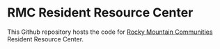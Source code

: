 # RMC Resident Resource Center

This Github repository hosts the code for [Rocky Mountain Communities](https://rockymountaincommunities.org/) Resident Resource Center.
